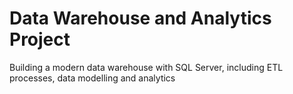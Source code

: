 # Data Warehouse and Analytics Project
Building a modern data warehouse with SQL Server, including ETL processes, data modelling and analytics
